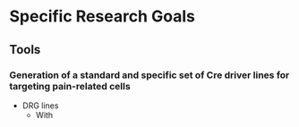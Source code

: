 # Specific Research Goals

## Tools

### Generation of a standard and specific set of Cre driver lines for targeting pain-related cells
- DRG lines
    - With 

